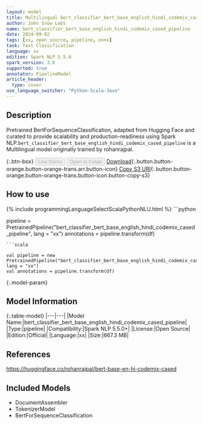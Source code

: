 ```yaml
---
layout: model
title: Multilingual bert_classifier_bert_base_english_hindi_codemix_cased_pipeline pipeline BertForSequenceClassification from rohanrajpal
author: John Snow Labs
name: bert_classifier_bert_base_english_hindi_codemix_cased_pipeline
date: 2024-09-02
tags: [xx, open_source, pipeline, onnx]
task: Text Classification
language: xx
edition: Spark NLP 5.5.0
spark_version: 3.0
supported: true
annotator: PipelineModel
article_header:
  type: cover
use_language_switcher: "Python-Scala-Java"
---
```


## Description

Pretrained BertForSequenceClassification, adapted from Hugging Face and curated to provide scalability and production-readiness using Spark NLP.`bert_classifier_bert_base_english_hindi_codemix_cased_pipeline` is a Multilingual model originally trained by rohanrajpal.

{:.btn-box}
<button class="button button-orange" disabled>Live Demo</button>
<button class="button button-orange" disabled>Open in Colab</button>
[Download](https://s3.amazonaws.com/auxdata.johnsnowlabs.com/public/models/bert_classifier_bert_base_english_hindi_codemix_cased_pipeline_xx_5.5.0_3.0_1725293581207.zip){:.button.button-orange.button-orange-trans.arr.button-icon}
[Copy S3 URI](s3://auxdata.johnsnowlabs.com/public/models/bert_classifier_bert_base_english_hindi_codemix_cased_pipeline_xx_5.5.0_3.0_1725293581207.zip){:.button.button-orange.button-orange-trans.button-icon.button-copy-s3}

## How to use



<div class="tabs-box" markdown="1">
{% include programmingLanguageSelectScalaPythonNLU.html %}
```python

pipeline = PretrainedPipeline("bert_classifier_bert_base_english_hindi_codemix_cased_pipeline", lang = "xx")
annotations =  pipeline.transform(df)   

```
```scala

val pipeline = new PretrainedPipeline("bert_classifier_bert_base_english_hindi_codemix_cased_pipeline", lang = "xx")
val annotations = pipeline.transform(df)

```
</div>

{:.model-param}
## Model Information

{:.table-model}
|---|---|
|Model Name:|bert_classifier_bert_base_english_hindi_codemix_cased_pipeline|
|Type:|pipeline|
|Compatibility:|Spark NLP 5.5.0+|
|License:|Open Source|
|Edition:|Official|
|Language:|xx|
|Size:|667.3 MB|

## References

https://huggingface.co/rohanrajpal/bert-base-en-hi-codemix-cased

## Included Models

- DocumentAssembler
- TokenizerModel
- BertForSequenceClassification